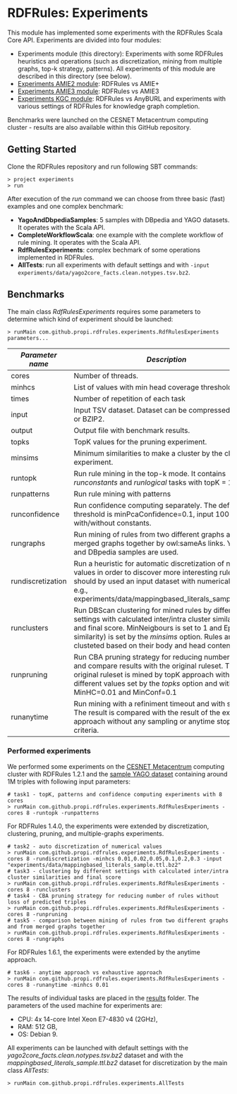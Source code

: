 # RDFRules: Experiments

This module has implemented some experiments with the RDFRules Scala Core API. Experiments are divided into four modules:
- Experiments module (this directory): Experiments with some RDFRules heuristics and operations (such as discretization, mining from multiple graphs, top-k strategy, patterns). All experiments of this module are described in this directory (see below).
- [Experiments AMIE2 module](../experiments_amie2): RDFRules vs AMIE+
- [Experiments AMIE3 module](../experiments_amie3): RDFRules vs AMIE3
- [Experiments KGC module](../experiments_kgc): RDFRules vs AnyBURL and experiments with various settings of RDFRules for knowledge graph completion.

Benchmarks were launched on the CESNET Metacentrum computing cluster - results are also available within this GitHub repository. 

## Getting Started

Clone the RDFRules repository and run following SBT commands:
```
> project experiments
> run
```

After execution of the *run* command we can choose from three basic (fast) examples and one complex benchmark:
- **YagoAndDbpediaSamples**: 5 samples with DBpedia and YAGO datasets. It operates with the Scala API.
- **CompleteWorkflowScala**: one example with the complete workflow of rule mining. It operates with the Scala API.
- **RdfRulesExperiments**: complex bechmark of some operations implemented in RDFRules.
- **AllTests**: run all experiments with default settings and with `-input experiments/data/yago2core_facts.clean.notypes.tsv.bz2`.

## Benchmarks

The main class *RdfRulesExperiments* requires some parameters to determine which kind of experiment should be launched:

```
> runMain com.github.propi.rdfrules.experiments.RdfRulesExperiments parameters...
```

| *Parameter name*  | *Description*                                                                                                                                                                                                                                                              | *Default*                                              |
|-------------------|----------------------------------------------------------------------------------------------------------------------------------------------------------------------------------------------------------------------------------------------------------------------------|--------------------------------------------------------|
| cores             | Number of threads.                                                                                                                                                                                                                                                         | available cores                                        |
| minhcs            | List of values with min head coverage thresholds.                                                                                                                                                                                                                          | 0.005,0.01,0.02,0.05,0.1,0.2,0.3                       |
| times             | Number of repetition of each task                                                                                                                                                                                                                                          | 7                                                      |
| input             | Input TSV dataset. Dataset can be compressed by GZIP or BZIP2.                                                                                                                                                                                                             | experiments/data/yago2core_facts.clean.notypes.tsv.bz2 |
| output            | Output file with benchmark results.                                                                                                                                                                                                                                        | experiments/data/results.txt                           |
| topks             | TopK values for the pruning experiment.                                                                                                                                                                                                                                    | 500,1000,2000,4000,8000,16000,32000                    |
| minsims           | Minimum similarities to make a cluster by the clustering experiment.                                                                                                                                                                                                       | 0.1,0.2,0.3,0.4,0.5,0.6,0.7,0.8                        |
| runtopk           | Run rule mining in the top-k mode. It contains *runconstants* and *runlogical* tasks with topK = 100.                                                                                                                                                                      |                                                        |                                                    |
| runpatterns       | Run rule mining with patterns                                                                                                                                                                                                                                              |                                                        |
| runconfidence     | Run confidence computing separately. The default threshold is minPcaConfidence=0.1, input 10000 rules with/without constants.                                                                                                                                              |                                                        |
| rungraphs         | Run mining of rules from two different graphs and from merged graphs together by owl:sameAs links. YAGO and DBpedia samples are used.                                                                                                                                      |                                                        |
| rundiscretization | Run a heuristic for automatic discretization of numerical values in order to discover more interesting rules. There should by used an input dataset with numerical literals, e.g., experiments/data/mappingbased_literals_sample.ttl.bz2                                   |                                                        |
| runclusters       | Run DBScan clustering for mined rules by different settings with calculated inter/intra cluster similarities and final score. MinNeigbours is set to 1 and Eps (min similarity) is set by the *minsims* option. Rules are clusteted based on their body and head contents. |                                                        |
| runpruning        | Run CBA pruning strategy for reducing number of rules and compare results with the original ruleset. The original ruleset is mined by topK approach with different values set by the *topks* option and with MinHC=0.01 and MinConf=0.1                                    |                                                        |
| runanytime        | Run mining with a refiniment timeout and with sampling. The result is compared with the result of the exhaustive approach without any sampling or anytime stopping criteria.                                                                                               |                                                        |

### Performed experiments

We performed some experiments on the [CESNET Metacentrum](https://www.metacentrum.cz/en/index.html) computing cluster with RDFRules 1.2.1 and the [sample YAGO dataset](./data/yago2core_facts.clean.notypes.tsv.bz2) containing around 1M triples with following input parameters:

```
# task1 - topK, patterns and confidence computing experiments with 8 cores
> runMain com.github.propi.rdfrules.experiments.RdfRulesExperiments -cores 8 -runtopk -runpatterns
```

For RDFRules 1.4.0, the experiments were extended by discretization, clustering, pruning, and multiple-graphs experiments.

```
# task2 - auto discretization of numerical values
> runMain com.github.propi.rdfrules.experiments.RdfRulesExperiments -cores 8 -rundiscretization -minhcs 0.01,0.02,0.05,0.1,0.2,0.3 -input "experiments/data/mappingbased_literals_sample.ttl.bz2"
# task3 - clustering by different settings with calculated inter/intra cluster similarities and final score
> runMain com.github.propi.rdfrules.experiments.RdfRulesExperiments -cores 8 -runclusters
# task4 - CBA pruning strategy for reducing number of rules without loss of predicted triples 
> runMain com.github.propi.rdfrules.experiments.RdfRulesExperiments -cores 8 -runpruning
# task5 - comparison between mining of rules from two different graphs and from merged graphs together
> runMain com.github.propi.rdfrules.experiments.RdfRulesExperiments -cores 8 -rungraphs
```

For RDFRules 1.6.1, the experiments were extended by the anytime approach.

```
# task6 - anytime approach vs exhaustive approach
> runMain com.github.propi.rdfrules.experiments.RdfRulesExperiments -cores 8 -runanytime -minhcs 0.01
```

The results of individual tasks are placed in the [results](./results) folder. The parameters of the used machine for experiments are:
- CPU: 4x 14-core Intel Xeon E7-4830 v4 (2GHz),
- RAM: 512 GB,
- OS: Debian 9.

All experiments can be launched with default settings with the *yago2core_facts.clean.notypes.tsv.bz2* dataset and with the *mappingbased_literals_sample.ttl.bz2* dataset for discretization by the main class *AllTests*:

```
> runMain com.github.propi.rdfrules.experiments.AllTests
```
